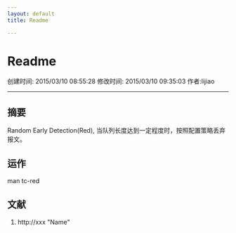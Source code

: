 ```yaml
---
layout: default
title: Readme

---
```


# Readme
创建时间: 2015/03/10 08:55:28  修改时间: 2015/03/10 09:35:03 作者:lijiao

----

## 摘要

Random Early Detection(Red), 当队列长度达到一定程度时，按照配置策略丢弃报文。

## 运作

man tc-red



## 文献
1. http://xxx  "Name"


